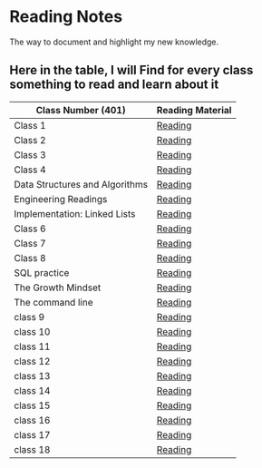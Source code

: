 # Reading Notes

The way to document and highlight my new knowledge.

## Here in the table, I will Find for every class something to read and learn about it

| Class Number (401) | Reading Material |
| ------------ | ---------------- |
|  Class 1   | [Reading](class1.md) |
|  Class 2   | [Reading](class2.md) |
|  Class 3   | [Reading](class3.md) |
|  Class 4   | [Reading](class4.md) |  
|  Data Structures and Algorithms  | [Reading](Data%20Structures%20and%20Algorithms.md) |
|  Engineering Readings  | [Reading](Engineering%20Readings.md) |
|  Implementation: Linked Lists   | [Reading](Implementation%3A%20Linked%20Lists.md) |
|  Class 6   | [Reading](class6.md) |
|  Class 7   | [Reading](class7.md) |
|  Class 8   | [Reading](class8.md) |
|  SQL practice   | [Reading](SQLPractice.md) |
|  The Growth Mindset   | [Reading](The%20Growth%20Mindset.md) |
|  The command line   | [Reading](The_Command_Line.md) |
|  class 9   | [Reading](class9.md) |
|  class 10   | [Reading](class10.md) |
|  class 11   | [Reading](class11.md) |
|  class 12   | [Reading](class12.md) |
|  class 13   | [Reading](class13.md) |
|  class 14   | [Reading](class14.md) |
|  class 15   | [Reading](class15.md) |
|  class 16   | [Reading](class16.md) |
|  class 17   | [Reading](class17.md) |
|  class 18   | [Reading](class18.md) |
